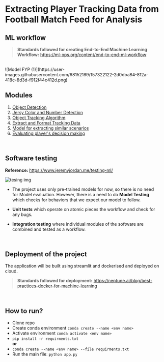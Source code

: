 # Extracting Player Tracking Data from Football Match Feed for Analysis
## ML workflow
> **Standards followed for creating End-to-End Machine Learning Workflow:** https://ml-ops.org/content/end-to-end-ml-workflow
<br>
![Model FYP (1)](https://user-images.githubusercontent.com/68152189/157322122-2d0dba84-812a-418c-8d3d-f912f44c412d.png)


<br>

## Modules
1. <a href="">Object Detection </a>
2. <a href="">Jersy Color and Number Detection </a>
3. <a href="src/track.py">Object Tracking Algorithm </a>
4. <a href="src/extractData.py">Extract and Format Tracking Data </a>
5. <a href="">Model for extracting similar scenarios </a>
6. <a href="">Evaluating player's decision making </a>

<br>

## Software testing
**Reference:** https://www.jeremyjordan.me/testing-ml/

![tesing img](https://www.jeremyjordan.me/content/images/size/w1000/2020/08/Group-5-1.jpg)


* The project uses only pre-trained models for now, so there is no need for Model evaluation. However, there is a need to do **Model Testing** which checks for behaviors that we expect our model to follow.
  
* **Unit tests** which operate on atomic pieces the workflow and check for any bugs.
  
* **Integration testing** where individual modules of the software are combined and tested as a workflow. 

<br>

## Deployment of the project
The application will be built using streamlit and dockerised and deployed on cloud. 
> **Standards followed for deployment:** https://neptune.ai/blog/best-practices-docker-for-machine-learning

<br>

## How to run?
* Clone repo
* Create conda environment  ```conda create --name <env name>```
* Activate environment ```conda activate <env name>```
* ```pip install -r requirments.txt``` <br> **or** <br>
*  ```conda create --name <env name> --file requirments.txt``` <br>
* Run the main file: ```python app.py```

